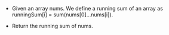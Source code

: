 * Given an array nums. We define a running sum of an array as runningSum[i] = sum(nums[0]…nums[i]).

* Return the running sum of nums.
